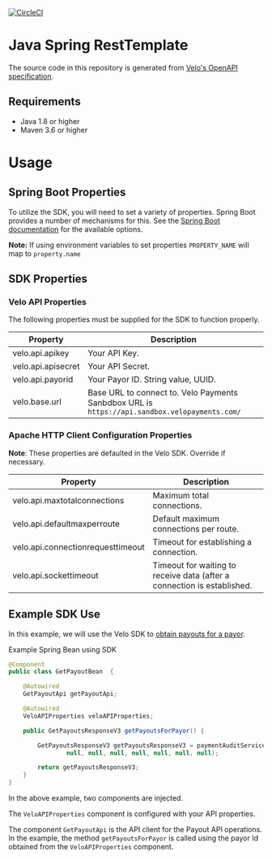 [![CircleCI](https://circleci.com/gh/velopaymentsapi/java-spring-resttemplate.svg?style=svg)](https://circleci.com/gh/velopaymentsapi/java-spring-resttemplate)

# Java Spring RestTemplate

The source code in this repository is generated from [Velo's OpenAPI specification](https://github.com/velopaymentsapi/VeloOpenApi).

## Requirements 
* Java 1.8 or higher
* Maven 3.6 or higher

# Usage 
## Spring Boot Properties 
To utilize the SDK, you will need to set a variety of properties. Spring Boot provides a number of mechanisms for this.
See the [Spring Boot documentation](https://docs.spring.io/spring-boot/docs/current/reference/html/spring-boot-features.html#boot-features-external-config) for the available options.

**Note:** If using environment variables to set properties `PROPERTY_NAME` will map to `property.name`

## SDK Properties
### Velo API Properties  
The following properties must be supplied for the SDK to function properly. 

| Property | Description | 
| -------- | ----------- |
| velo.api.apikey | Your API Key. |
| velo.api.apisecret | Your API Secret. |
| velo.api.payorid | Your Payor ID. String value, UUID. |
| velo.base.url | Base URL to connect to. Velo Payments Sanbdbox URL is `https://api.sandbox.velopayments.com/`|

### Apache HTTP Client Configuration Properties
**Note**: These properties are defaulted in the Velo SDK. Override if necessary.

| Property | Description | 
| -------- | ----------- |
| velo.api.maxtotalconnections | Maximum total connections. |
| velo.api.defaultmaxperroute | Default maximum connections per route. | 
| velo.api.connectionrequesttimeout | Timeout for establishing a connection. |
| velo.api.sockettimeout | Timeout for waiting to receive data (after a connection is established. |

## Example SDK Use
In this example, we will use the Velo SDK to [obtain payouts for a payor](https://apidocs.velopayments.com/#operation/getPayoutsForPayor).

Example Spring Bean using SDK

```java
@Component
public class GetPayoutBean  {

    @Autowired
    GetPayoutApi getPayoutApi;

    @Autowired
    VeloAPIProperties veloAPIProperties;

    public GetPayoutsResponseV3 getPayoutsForPayor() {

        GetPayoutsResponseV3 getPayoutsResponseV3 = paymentAuditServiceApi.getPayoutsForPayor(veloAPIProperties.getPayorIdUuid(),
                null, null, null, null, null, null, null);

        return getPayoutsResponseV3;
    }
}
```

In the above example, two components are injected. 

The `VeloAPIProperties` component is configured with your API properties.

The component `GetPayoutApi` is the API client for the Payout API operations. In the example, the method `getPayoutsForPayor`
is called using the payor Id obtained from the `VeloAPIProperties` component. 
